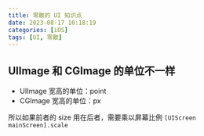 ```yaml
---
title: 零散的 UI 知识点
date: 2023-08-17 10:18:19
categories: [iOS]
tags: [UI, 零散]
---
```


## UIImage 和 CGImage 的单位不一样

* UIImage 宽高的单位：point
* CGImage 宽高的单位：px

所以如果前者的 size 用在后者，需要乘以屏幕比例 `[UIScreen mainScreen].scale`
